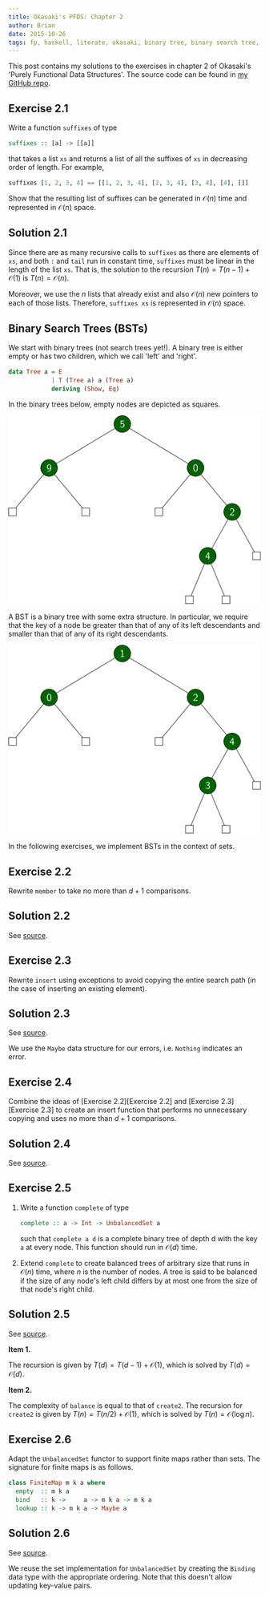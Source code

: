 ```yaml
---
title: Okasaki's PFDS: Chapter 2
author: Brian
date: 2015-10-26
tags: fp, haskell, literate, okasaki, binary tree, binary search tree, set
---
```


This post contains my solutions to the exercises in chapter 2 of Okasaki's 'Purely Functional Data Structures'.
The source code can be found in [my GitHub repo](https://github.com/stappit/okasaki-pfds).

Exercise 2.1
------------

Write a function `suffixes` of type

```haskell
suffixes :: [a] -> [[a]]
```

that takes a list `xs` and returns a list of all the suffixes of `xs` in decreasing order of length.
For example, 

```haskell
suffixes [1, 2, 3, 4] == [[1, 2, 3, 4], [2, 3, 4], [3, 4], [4], []]
```

Show that the resulting list of suffixes can be generated in $\mathcal O (n)$ time and represented in $\mathcal O (n)$ space.

Solution 2.1
------------

Since there are as many recursive calls to `suffixes` as there are elements of `xs`, and both `:` and `tail` run in constant time, `suffixes` must be linear in the length of the list `xs`.
That is, the solution to the recursion $T (n) = T(n-1) + \mathcal O (1)$ is $T (n) = \mathcal O (n)$.

Moreover, we use the $n$ lists that already exist and also $\mathcal O (n)$ new pointers to each of those lists.
Therefore, `suffixes xs` is represented in $\mathcal O (n)$ space.

Binary Search Trees (BSTs)
--------------------------

We start with binary trees (not search trees yet!).
A binary tree is either empty or has two children, which we call 'left' and 'right'.

```haskell
data Tree a = E
            | T (Tree a) a (Tree a)
            deriving (Show, Eq)
```

In the binary trees below, empty nodes are depicted as squares.

![A binary tree (which is NOT a BST).](/images/binary-tree-nontrivial.pdf.png)

A BST is a binary tree with some extra structure.
In particular, we require that the key of a node be greater than that of any of its left descendants and smaller than that of any of its right descendants.

![A binary tree which IS a BST.](/images/bst-nontrivial.pdf.png)

In the following exercises, we implement BSTs in the context of sets.

Exercise 2.2
------------

Rewrite `member` to take no more than $d+1$ comparisons.

Solution 2.2
------------

See [source](https://github.com/stappit/okasaki-pfds/blob/master/src/Chap02/Exercise02.hs).

Exercise 2.3
------------

Rewrite `insert` using exceptions to avoid copying the entire search path (in the case of inserting an existing element).

Solution 2.3
------------

See [source](https://github.com/stappit/okasaki-pfds/blob/master/src/Chap02/Exercise03.hs).

We use the `Maybe` data structure for our errors, i.e. `Nothing` indicates an error.

Exercise 2.4
------------

Combine the ideas of [Exercise 2.2][Exercise 2.2] and [Exercise 2.3][Exercise 2.3] to create an insert function that performs no unnecessary copying and uses no more than $d+1$ comparisons.

Solution 2.4
------------

See [source](https://github.com/stappit/okasaki-pfds/blob/master/src/Chap02/Exercise04.hs).

Exercise 2.5
------------

1.  Write a function `complete` of type

    ```haskell
    complete :: a -> Int -> UnbalancedSet a
    ```

    such that `complete a d` is a complete binary tree of depth d with the key `a` at every node.
    This function should run in $\mathcal O (d)$ time.

2.  Extend `complete` to create balanced trees of arbitrary size that runs in $\mathcal O (n)$ time, where $n$ is the number of nodes.
    A tree is said to be balanced if the size of any node's left child differs by at most one from the size of that node's right child.

Solution 2.5
------------

See [source](https://github.com/stappit/okasaki-pfds/blob/master/src/Chap02/Exercise05.hs).

**Item 1.**  

The recursion is given by $T(d) = T(d-1) + \mathcal O (1)$, which is solved by $T (d) = \mathcal O (d)$.

**Item 2.**

The complexity of `balance` is equal to that of `create2`.
The recursion for `create2` is given by $T (n) = T (n/2) + \mathcal O (1)$, which is solved by $T (n) = \mathcal O (\log n)$.

Exercise 2.6
------------

Adapt the `UnbalancedSet` functor to support finite maps rather than sets.
The signature for finite maps is as follows.

```haskell
class FiniteMap m k a where
  empty  :: m k a 
  bind   :: k ->     a -> m k a -> m k a
  lookup :: k -> m k a -> Maybe a
```

Solution 2.6
------------

See [source](https://github.com/stappit/okasaki-pfds/blob/master/src/Chap02/Exercise06.hs).

We reuse the set implementation for `UnbalancedSet` by creating the `Binding` data type with the appropriate ordering.
Note that this doesn't allow updating key-value pairs.
